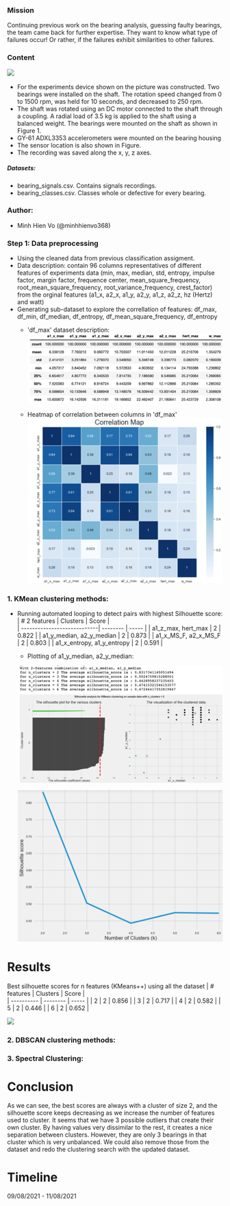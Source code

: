 ### Mission
Continuing previous work on the bearing analysis, guessing faulty bearings, the team came back for further expertise. They want to know what type of failures occur! Or rather, if the failures exhibit similarities to other failures.

### Content
![](https://i.postimg.cc/gkgJGTnj/1.jpg)
 - For the experiments device shown on the picture was constructed. Two bearings were installed on the shaft. The rotation speed changed from 0 to 1500 rpm, was held for 10 seconds, and decreased to 250 rpm. 
 - The shaft was rotated using an DC motor connected to the shaft through a coupling. A radial load of 3.5 kg is applied to the shaft using a balanced weight.
The bearings were mounted on the shaft as shown in Figure 1. 
- GY-61 ADXL3353 accelerometers were mounted on the bearing housing 
- The sensor location is also shown in Figure. 
- The recording was saved along the x, y, z axes.
##### Datasets: 
   - bearing_signals.csv. Contains signals recordings.
   - bearing_classes.csv. Classes whole or defective for every bearing.

### Author:
* Minh Hien Vo (@minhhienvo368)

### Step 1: Data preprocessing

 - Using the cleaned data from previous classification assigment. 
 - Data description: contain 96 columns representatives of different features of experiments data (min, max, median, std, entropy, impulse factor, margin factor, frequence center, mean_square_frequency, root_mean_square_frequency, root_variance_frequency, crest_factor)  from the orginal features (a1_x, a2_x, a1_y, a2_y, a1_z, a2_z, hz (Hertz) and watt)
 - Generating sub-dataset to explore the correllation of features: df_max, df_min, df_median, df_entropy, df_mean_square_frequency, df_entropy
    + 'df_max' dataset description:
   ![](plots/df_max_description.png)
   
    + Heatmap of correlation between columns in 'df_max'
   ![](plots/correlation_matrix_MAX.png)


### 1. KMean clustering methods:
* Running automated looping to detect pairs with highest Silhouette score:
| # 2 features                | Clusters | Score |  
| ----------------------------| -------- | ----- |
| a1_z_max, hert_max          | 2        | 0.822 | 
| a1_y_median, a2_y_median    | 2        | 0.873 |
| a1_x_MS_F, a2_x_MS_F        | 2        | 0.803 |
| a1_x_entropy, a1_y_entropy  | 2        | 0.591 |

  + Plotting of a1_y_median, a2_y_median:

   ![](plots/a1y_medianVSa1x_median_plot.png)
   
   ![](plots/a1y_medianVSa1x_median_elbow.png)



 # Results
Best silhouette scores for n features (KMeans++) using all the dataset
| # features | Clusters | Score |  
| ---------- | -------- | ----- |
| 2          | 2        | 0.856 | 
| 3          | 2        | 0.717 |
| 4          | 2        | 0.582 |
| 5          | 2        | 0.446 |
| 6          | 2        | 0.652  |

![](/Visuals/Visual_evolution_score.png)





### 2. DBSCAN clustering methods:


### 3. Spectral Clustering:

# Conclusion 
As we can see, the best scores are always with a cluster of size 2, and the silhouette score keeps decreasing as we increase the number of features used to cluster.
It seems that we have 3 possible outliers that create their own cluster. By having values very dissimilar to the rest, it creates a nice separation between clusters. However, they are only 3 bearings in that cluster which is very unbalanced. We could also remove those from the dataset and redo the clustering search with the updated dataset.


# Timeline
09/08/2021 - 11/08/2021
